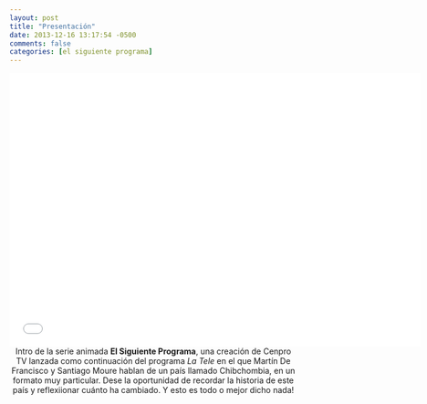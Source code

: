 ```yaml
---
layout: post
title: "Presentación"
date: 2013-12-16 13:17:54 -0500
comments: false
categories: [el siguiente programa]
---
```

<div align="center"><iframe width="720" height="480" src="//www.youtube.com/embed/epwH1VAYTIo" frameborder="0" allowfullscreen></iframe>
Intro de la serie animada <b>El Siguiente Programa</b>, una creación de Cenpro TV lanzada como continuación del programa <i>La Tele</i> en el que Martín De Francisco y Santiago Moure hablan de un país llamado Chibchombia, en un formato muy particular. Dese la oportunidad de recordar la historia de este país y reflexiionar cuánto ha cambiado. Y esto es todo o mejor dicho nada!
</div>